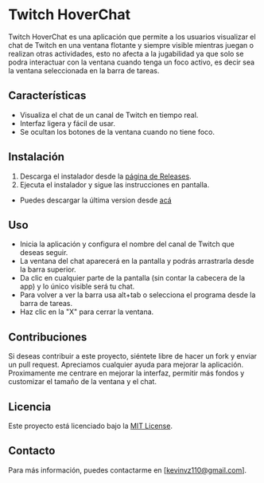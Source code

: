 # Twitch HoverChat

Twitch HoverChat es una aplicación que permite a los usuarios visualizar el chat de Twitch en una ventana flotante y siempre visible mientras juegan o realizan otras actividades,
esto no afecta a la jugabilidad ya que solo se podra interactuar con la ventana cuando tenga un foco activo, es decir sea la ventana seleccionada en la barra de tareas.

## Características

- Visualiza el chat de un canal de Twitch en tiempo real.
- Interfaz ligera y fácil de usar.
- Se ocultan los botones de la ventana cuando no tiene foco.

## Instalación

1. Descarga el instalador desde la [página de Releases](https://github.com/ELKEVINQ/twitch-hoverchat/releases).
2. Ejecuta el instalador y sigue las instrucciones en pantalla.
- Puedes descargar la última version desde [acá](https://github.com/ELKEVINQ/twitch-hoverchat/releases/download/1.0.1/Twitch.HoverChat.Setup.1.0.0.exe)

## Uso

- Inicia la aplicación y configura el nombre del canal de Twitch que deseas seguir.
- La ventana del chat aparecerá en la pantalla y podrás arrastrarla desde la barra superior.
- Da clic en cualquier parte de la pantalla (sin contar la cabecera de la app) y lo único visible será tu chat.
- Para volver a ver la barra usa alt+tab o selecciona el programa desde la barra de tareas.
- Haz clic en la "X" para cerrar la ventana.

## Contribuciones

Si deseas contribuir a este proyecto, siéntete libre de hacer un fork y enviar un pull request. Apreciamos cualquier ayuda para mejorar la aplicación.
Proximamente me centrare en mejorar la interfaz, permitir más fondos y customizar el tamaño de la ventana y el chat.

## Licencia

Este proyecto está licenciado bajo la [MIT License](LICENSE).

## Contacto

Para más información, puedes contactarme en [kevinvz110@gmail.com].
